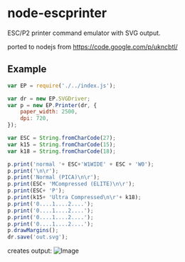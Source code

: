 node-escprinter
===============

ESC/P2 printer command emulator with SVG output.

ported to nodejs from https://code.google.com/p/ukncbtl/


## Example

```js
var EP = require('./../index.js');

var dr = new EP.SVGDriver;
var p = new EP.Printer(dr, {
    paper_width: 2500,
    dpi: 720,
});

var ESC = String.fromCharCode(27);
var k15 = String.fromCharCode(15);
var k18 = String.fromCharCode(18);

p.print('normal '+ ESC+'W1WIDE' + ESC + 'W0');
p.print('\n\r');
p.print('Normal (PICA)\n\r');
p.print(ESC+ 'MCompressed (ELITE)\n\r');
p.print(ESC+ 'P');
p.print(k15+ 'Ultra Compressed\n\r'+ k18);
p.print('0....1....2....');
p.print('0....1....2....');
p.print('0....1....2....');
p.print('0....1....2....');
p.drawMargins();
dr.save('out.svg');
```

creates output:
![Image](../blob/master/demos/out.svg?raw=true)
